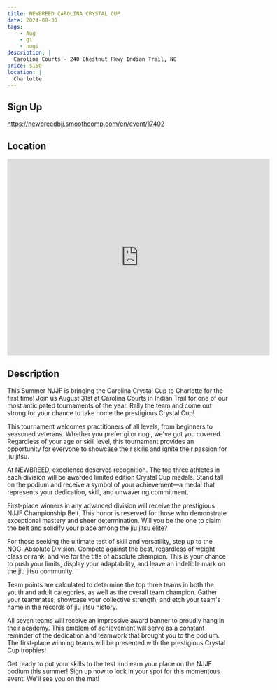 ```yaml
---
title: NEWBREED CAROLINA CRYSTAL CUP
date: 2024-08-31
tags:
    - Aug
    - gi 
    - nogi 
description: |
  Carolina Courts - 240 Chestnut Pkwy Indian Trail, NC
price: $150
location: |
  Charlotte
---
```

## Sign Up
https://newbreedbjj.smoothcomp.com/en/event/17402

## Location
<iframe src="https://www.google.com/maps/embed?pb=!1m18!1m12!1m3!1d12345.6789!2d-80.6690304!3d35.0823939!2m3!1f0!2f0!3f0!3m2!1i1024!2i768!4f13.1!3m3!1m2!1s0x0%3A0x0!2z35.0823939!5e0!3m2!1sen!2sus!4v1234567890" width="600" height="450" style="border:0;" allowfullscreen="" loading="lazy"></iframe>

## Description
This Summer NJJF is bringing the Carolina Crystal Cup to Charlotte for the first time! Join us August 31st at Carolina Courts in Indian Trail for one of our most anticipated tournaments of the year. Rally the team and come out strong for your chance to take home the prestigious Crystal Cup!


This tournament welcomes practitioners of all levels, from beginners to seasoned
veterans. Whether you prefer gi or nogi, we've got you covered.
Regardless of your age or skill level, this tournament provides an
opportunity for everyone to showcase their skills and ignite their
passion for jiu jitsu.


At NEWBREED, excellence deserves recognition.
The top three athletes in
each division will be awarded limited edition Crystal Cup medals. Stand tall on the podium and receive a symbol of your
achievement—a medal that represents your dedication, skill, and
unwavering commitment.


First-place winners in any advanced division will receive the
prestigious NJJF Championship Belt. This honor is reserved for those who
demonstrate exceptional mastery and sheer determination. Will you be
the one to claim the belt and solidify your place among the jiu jitsu
elite?


For those seeking the ultimate test of skill and versatility, step up to the NOGI Absolute Division. Compete
against the best, regardless of weight class or rank, and vie for the
title of absolute champion. This is your chance to push your limits,
display your adaptability, and leave an indelible mark on the jiu jitsu
community.


Team points are calculated to determine the top
three teams in both the youth and adult categories, as well as the
overall team champion. Gather your teammates, showcase your collective
strength, and etch your team's name in the records of jiu jitsu history.


All seven teams will receive an impressive award banner to proudly hang
in their academy. This emblem of achievement will serve as a constant
reminder of the dedication and teamwork that brought you to the podium.
The first-place winning teams will be presented with the prestigious
Crystal Cup trophies!


Get ready to put your skills to the test and earn your place on the NJJF
podium this summer! Sign up now to lock in your spot for this momentous
event. We'll see you on the mat!